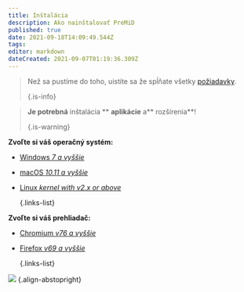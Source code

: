 ```yaml
---
title: Inštalácia
description: Ako nainštalovať PreMiD
published: true
date: 2021-09-18T14:09:49.544Z
tags: 
editor: markdown
dateCreated: 2021-09-07T01:19:36.309Z
---
```


> Než sa pustíme do toho, uistite sa že spĺňate všetky [požiadavky](/install/requirements). 
> 
> {.is-info}

> **Je potrebná** inštalácia ** **aplikácie** a** rozšírenia**! </p> 
> 
> {.is-warning}</blockquote> 
> 
> **Zvoľte si váš operačný systém:**
> 
> - [Windows *7 a vyššie*](/install/windows)
> - [macOS *10.11 a vyššie*](/install/macos)
> - [Linux *kernel with v2.x or above*](/install/linux) 
>     
>     {.links-list}
> 
> **Zvoľte si váš prehliadač:**
> 
> - [Chromium *v76 a vyššie*](/install/chromium)
> - [Firefox *v69 a vyššie*](/install/firefox) 
>     
>     {.links-list}
> 
> ![](https://a.icons8.com/ajlQdsfa/FZhYWV/svg.svg) {.align-abstopright}